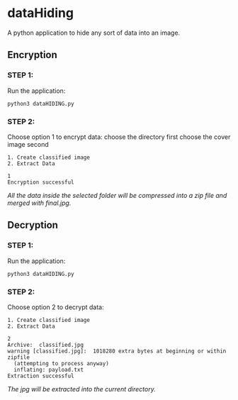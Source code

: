 # dataHiding
A python application to hide any sort of data into an image.

## Encryption

### STEP 1:

Run the application:

```
python3 dataHIDING.py
```

### STEP 2:
Choose option 1 to encrypt data:
choose the directory first
choose the cover image second

```
1. Create classified image 
2. Extract Data 

1
Encryption successful
```

*All the data inside the selected folder will be compressed into a zip file and merged with final.jpg.*
  
## Decryption

### STEP 1:
Run the application:

```
python3 dataHIDING.py
```
  
### STEP 2:
Choose option 2 to decrypt data:

```
1. Create classified image 
2. Extract Data 

2
Archive:  classified.jpg
warning [classified.jpg]:  1018280 extra bytes at beginning or within zipfile
  (attempting to process anyway)
  inflating: payload.txt             
Extraction successful
```
*The jpg will be extracted into the current directory.*
